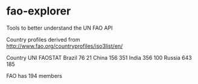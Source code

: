 fao-explorer
============

Tools to better understand the UN FAO API

Country profiles derived from http://www.fao.org/countryprofiles/iso3list/en/

Country  UNI FAOSTAT
Brazil  76  21
China   156 351
India   356 100
Russia  643 185

FAO has 194 members